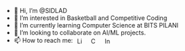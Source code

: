 - 👋 Hi, I’m @SIDLAD
- 👀 I’m interested in Basketball and Competitive Coding
- 🌱 I’m currently learning Computer Science at BITS PILANI
- 💞️ I’m looking to collaborate on AI/ML projects.
- 📫 How to reach me: <a href="https://linkedin.com/in/siddharth-s-s" target="_blank" style="text-decoration: none;">
  <img src="https://cdn-icons-png.flaticon.com/512/174/174857.png" alt="LinkedIn" height="16" style="vertical-align: middle; margin: 0 6px;">
</a> <a href="https://codeforces.com/profile/sidlad" target="_blank" style="text-decoration: none;">
  <img src="https://codeforces.org/s/27033/images/codeforces-logo.png" alt="Codeforces" height="16" style="vertical-align: middle; margin: 0 6px; border: none;">
</a> <a href="https://instagram.com/sidlad_03" target="_blank" style="text-decoration: none;">
  <img src="https://cdn-icons-png.flaticon.com/512/174/174855.png" alt="Instagram" height="16" style="vertical-align: middle; margin: 0 6px;">
</a>

<!---
SIDLAD/SIDLAD is a ✨ special ✨ repository because its `README.md` (this file) appears on your GitHub profile.
You can click the Preview link to take a look at your changes.
--->
